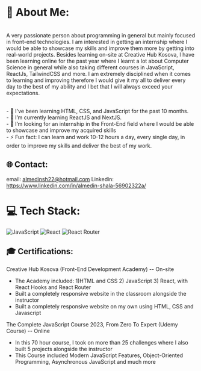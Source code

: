 # 💫 About Me:
<br>A very passionate person about programming in general but mainly focused in front-end technologies. I am interested in getting an internship where I would be able to showcase my skills and improve them more by getting into real-world projects. 
Besides learning on-site at Creative Hub Kosova, I have been learning online for the past year where I learnt a lot about Computer Science in general while also taking different courses in JavaScript, ReactJs, TailwindCSS and more. 
I am extremely disciplined when it comes to learning and improving therefore I would give it my all to deliver every day to the best of my ability and I bet that I will always exceed your expectations.<br>

<br>- 🔭 I've been learning HTML, CSS, and JavaScript for the past 10 months.<br>- 🌱 I’m currently learning ReactJS and NextJS.<br>- 👯 I’m looking for an internship in the Front-End field where I would be able to showcase and improve my acquired skills<br>- ⚡ Fun fact: I can learn and work 10-12 hours a day, every single day, in order to improve my skills and deliver the best of my work.


## 🌐 Contact:
email: almedinsh22@hotmail.com
Linkedin: https://www.linkedin.com/in/almedin-shala-56902322a/

# 💻 Tech Stack:


 ![JavaScript](https://img.shields.io/badge/javascript-%23323330.svg?style=for-the-badge&logo=javascript&logoColor=%23F7DF1E)
 ![React](https://img.shields.io/badge/react-%2320232a.svg?style=for-the-badge&logo=react&logoColor=%2361DAFB) ![React Router](https://img.shields.io/badge/React_Router-CA4245?style=for-the-badge&logo=react-router&logoColor=white)
 
<h2>🎓 Certifications:</h2>

 Creative Hub Kosova (Front-End Development Academy) -- On-site 
 - The Academy included: 1)HTML and CSS 2) JavaScript 3) React, with React Hooks and React Router
 - Built a completely responsive website in the classroom alongside the instructor
 - Built a completely responsive website on my own using HTML, CSS and Javascript 



 The Complete JavaScript Course 2023, From Zero To Expert (Udemy Course)  -- Online
 - In this 70 hour course, I took on more than 25 challenges where I also built 5 projects alongside the instructor
 - This Course included Modern JavaScript Features, Object-Oriented Programming, Asynchronous JavaScript and much more

 


